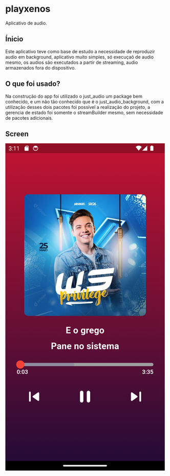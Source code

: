 # playxenos

Aplicativo de audio.

## Ínicio

Este aplicativo teve como base de estudo a necessidade de reproduzir audio em background, aplicativo muito simples, só execuçaõ de audio mesmo, os audios são executados a partir de streaming, audio armazenados fora do dispositivo.

## O que foi usado?
Na construção do app foi utilizado o just_audio um package bem conhecido, e um não tão conhecido que é o just_audio_background, com a utilização desses dois pacotes foi possível a realização do projeto, a gerencia de estado foi somente o streamBuilder mesmo, sem necessidade de pacotes adicionais.

## Screen
<div>
    <img src="screen/screenshot_1.png"/>
</div>